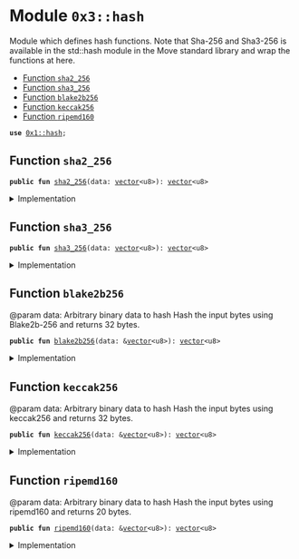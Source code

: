 
<a name="0x3_hash"></a>

# Module `0x3::hash`

Module which defines hash functions. Note that Sha-256 and Sha3-256 is available in the std::hash module in the
Move standard library and wrap the functions at here.


-  [Function `sha2_256`](#0x3_hash_sha2_256)
-  [Function `sha3_256`](#0x3_hash_sha3_256)
-  [Function `blake2b256`](#0x3_hash_blake2b256)
-  [Function `keccak256`](#0x3_hash_keccak256)
-  [Function `ripemd160`](#0x3_hash_ripemd160)


<pre><code><b>use</b> <a href="../../moveos/moveos-stdlib/move-stdlib/doc/hash.md#0x1_hash">0x1::hash</a>;
</code></pre>



<a name="0x3_hash_sha2_256"></a>

## Function `sha2_256`



<pre><code><b>public</b> <b>fun</b> <a href="hash.md#0x3_hash_sha2_256">sha2_256</a>(data: <a href="../../moveos/moveos-stdlib/move-stdlib/doc/vector.md#0x1_vector">vector</a>&lt;u8&gt;): <a href="../../moveos/moveos-stdlib/move-stdlib/doc/vector.md#0x1_vector">vector</a>&lt;u8&gt;
</code></pre>



<details>
<summary>Implementation</summary>


<pre><code><b>public</b> <b>fun</b> <a href="hash.md#0x3_hash_sha2_256">sha2_256</a>(data: <a href="../../moveos/moveos-stdlib/move-stdlib/doc/vector.md#0x1_vector">vector</a>&lt;u8&gt;): <a href="../../moveos/moveos-stdlib/move-stdlib/doc/vector.md#0x1_vector">vector</a>&lt;u8&gt; {
   std::hash::sha2_256(data)
}
</code></pre>



</details>

<a name="0x3_hash_sha3_256"></a>

## Function `sha3_256`



<pre><code><b>public</b> <b>fun</b> <a href="hash.md#0x3_hash_sha3_256">sha3_256</a>(data: <a href="../../moveos/moveos-stdlib/move-stdlib/doc/vector.md#0x1_vector">vector</a>&lt;u8&gt;): <a href="../../moveos/moveos-stdlib/move-stdlib/doc/vector.md#0x1_vector">vector</a>&lt;u8&gt;
</code></pre>



<details>
<summary>Implementation</summary>


<pre><code><b>public</b> <b>fun</b> <a href="hash.md#0x3_hash_sha3_256">sha3_256</a>(data: <a href="../../moveos/moveos-stdlib/move-stdlib/doc/vector.md#0x1_vector">vector</a>&lt;u8&gt;): <a href="../../moveos/moveos-stdlib/move-stdlib/doc/vector.md#0x1_vector">vector</a>&lt;u8&gt; {
   std::hash::sha3_256(data)
}
</code></pre>



</details>

<a name="0x3_hash_blake2b256"></a>

## Function `blake2b256`

@param data: Arbitrary binary data to hash
Hash the input bytes using Blake2b-256 and returns 32 bytes.


<pre><code><b>public</b> <b>fun</b> <a href="hash.md#0x3_hash_blake2b256">blake2b256</a>(data: &<a href="../../moveos/moveos-stdlib/move-stdlib/doc/vector.md#0x1_vector">vector</a>&lt;u8&gt;): <a href="../../moveos/moveos-stdlib/move-stdlib/doc/vector.md#0x1_vector">vector</a>&lt;u8&gt;
</code></pre>



<details>
<summary>Implementation</summary>


<pre><code><b>native</b> <b>public</b> <b>fun</b> <a href="hash.md#0x3_hash_blake2b256">blake2b256</a>(data: &<a href="../../moveos/moveos-stdlib/move-stdlib/doc/vector.md#0x1_vector">vector</a>&lt;u8&gt;): <a href="../../moveos/moveos-stdlib/move-stdlib/doc/vector.md#0x1_vector">vector</a>&lt;u8&gt;;
</code></pre>



</details>

<a name="0x3_hash_keccak256"></a>

## Function `keccak256`

@param data: Arbitrary binary data to hash
Hash the input bytes using keccak256 and returns 32 bytes.


<pre><code><b>public</b> <b>fun</b> <a href="hash.md#0x3_hash_keccak256">keccak256</a>(data: &<a href="../../moveos/moveos-stdlib/move-stdlib/doc/vector.md#0x1_vector">vector</a>&lt;u8&gt;): <a href="../../moveos/moveos-stdlib/move-stdlib/doc/vector.md#0x1_vector">vector</a>&lt;u8&gt;
</code></pre>



<details>
<summary>Implementation</summary>


<pre><code><b>native</b> <b>public</b> <b>fun</b> <a href="hash.md#0x3_hash_keccak256">keccak256</a>(data: &<a href="../../moveos/moveos-stdlib/move-stdlib/doc/vector.md#0x1_vector">vector</a>&lt;u8&gt;): <a href="../../moveos/moveos-stdlib/move-stdlib/doc/vector.md#0x1_vector">vector</a>&lt;u8&gt;;
</code></pre>



</details>

<a name="0x3_hash_ripemd160"></a>

## Function `ripemd160`

@param data: Arbitrary binary data to hash
Hash the input bytes using ripemd160 and returns 20 bytes.


<pre><code><b>public</b> <b>fun</b> <a href="hash.md#0x3_hash_ripemd160">ripemd160</a>(data: &<a href="../../moveos/moveos-stdlib/move-stdlib/doc/vector.md#0x1_vector">vector</a>&lt;u8&gt;): <a href="../../moveos/moveos-stdlib/move-stdlib/doc/vector.md#0x1_vector">vector</a>&lt;u8&gt;
</code></pre>



<details>
<summary>Implementation</summary>


<pre><code><b>native</b> <b>public</b> <b>fun</b> <a href="hash.md#0x3_hash_ripemd160">ripemd160</a>(data: &<a href="../../moveos/moveos-stdlib/move-stdlib/doc/vector.md#0x1_vector">vector</a>&lt;u8&gt;): <a href="../../moveos/moveos-stdlib/move-stdlib/doc/vector.md#0x1_vector">vector</a>&lt;u8&gt;;
</code></pre>



</details>
